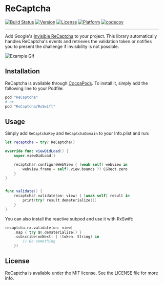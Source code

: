 # ReCaptcha

[![Build Status](https://travis-ci.org/fjcaetano/ReCaptcha.svg?branch=master)](https://travis-ci.org/fjcaetano/ReCaptcha)
[![Version](https://img.shields.io/cocoapods/v/ReCaptcha.svg?style=flat)](http://cocoapods.org/pods/ReCaptcha)
[![License](https://img.shields.io/cocoapods/l/ReCaptcha.svg?style=flat)](http://cocoapods.org/pods/ReCaptcha)
[![Platform](https://img.shields.io/cocoapods/p/ReCaptcha.svg?style=flat)](http://cocoapods.org/pods/ReCaptcha)
[![codecov](https://codecov.io/gh/fjcaetano/ReCaptcha/branch/master/graph/badge.svg)](https://codecov.io/gh/fjcaetano/ReCaptcha)

-----

Add Google's [Invisible ReCaptcha](https://developers.google.com/recaptcha/docs/invisible) to your project. This library
automatically handles ReCaptcha's events and retrieves the validation token or notifies you to present the challenge if
invisibility is not possible.

![Example Gif](https://raw.githubusercontent.com/fjcaetano/ReCaptcha/master/example.gif)

## Installation

ReCaptcha is available through [CocoaPods](http://cocoapods.org). To install it, simply add the following line to your
Podfile:

``` ruby
pod "ReCaptcha"
# or
pod "ReCaptcha/RxSwift"
```

## Usage

Simply add `ReCaptchaKey` and `ReCaptchaDomain` to your Info.plist and run:

``` swift
let recaptcha = try? ReCaptcha()

override func viewDidLoad() {
    super.viewDidLoad()

    recaptcha?.configureWebView { [weak self] webview in
        webview.frame = self?.view.bounds ?? CGRect.zero
    }
}


func validate() {
    recaptcha?.validate(on: view) { [weak self] result in
        print(try? result.dematerialize())
    }
}
```

You can also install the reactive subpod and use it with RxSwift:

``` swift
recaptcha.rx.validate(on: view)
    .map { try $0.dematerialize() }
    .subscribe(onNext: { (token: String) in
        // Do something
    })
```

## License

ReCaptcha is available under the MIT license. See the LICENSE file for more info.
